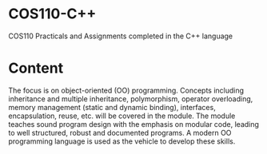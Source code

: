 # COS110-C++
COS110 Practicals and Assignments completed in the C++ language

# Content
The focus is on object-oriented (OO) programming. Concepts including inheritance and multiple inheritance,
polymorphism, operator overloading, memory management (static and dynamic binding), interfaces,
encapsulation, reuse, etc. will be covered in the module. The module teaches sound program design with the
emphasis on modular code, leading to well structured, robust and documented programs. A modern OO
programming language is used as the vehicle to develop these skills.
